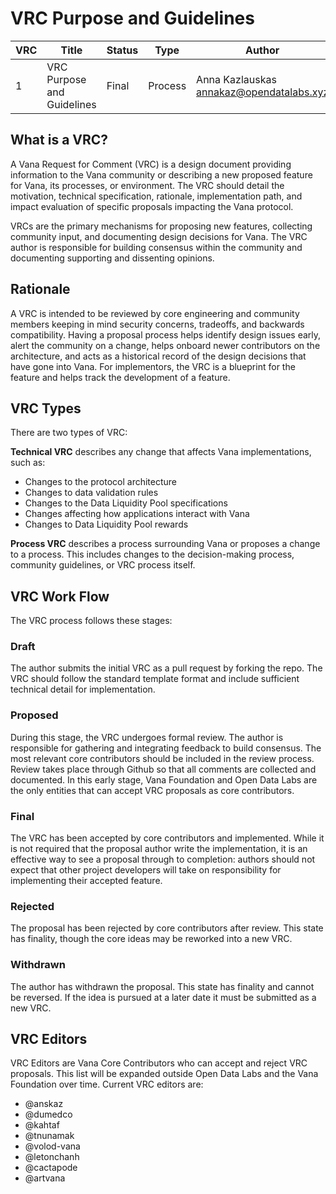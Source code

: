 # VRC Purpose and Guidelines

| VRC | Title | Status | Type | Author | Created |
|-----|--------|--------|------|---------|----------|
| 1 | VRC Purpose and Guidelines | Final | Process | Anna Kazlauskas <annakaz@opendatalabs.xyz> | 2024-12-30 |

## What is a VRC?

A Vana Request for Comment (VRC) is a design document providing information to the Vana community or describing a new proposed feature for Vana, its processes, or environment. The VRC should detail the motivation, technical specification, rationale, implementation path, and impact evaluation of specific proposals impacting the Vana protocol.

VRCs are the primary mechanisms for proposing new features, collecting community input, and documenting design decisions for Vana. The VRC author is responsible for building consensus within the community and documenting supporting and dissenting opinions.

## Rationale

A VRC is intended to be reviewed by core engineering and community members keeping in mind security concerns, tradeoffs, and backwards compatibility. Having a proposal process helps identify design issues early, alert the community on a change, helps onboard newer contributors on the architecture, and acts as a historical record of the design decisions that have gone into Vana. For implementors, the VRC is a blueprint for the feature and helps track the development of a feature.

## VRC Types

There are two types of VRC:

**Technical VRC** describes any change that affects Vana implementations, such as:
- Changes to the protocol architecture
- Changes to data validation rules
- Changes to the Data Liquidity Pool specifications 
- Changes affecting how applications interact with Vana
- Changes to Data Liquidity Pool rewards

**Process VRC** describes a process surrounding Vana or proposes a change to a process. This includes changes to the decision-making process, community guidelines, or VRC process itself.

## VRC Work Flow

The VRC process follows these stages:

### Draft

The author submits the initial VRC as a pull request by forking the repo. The VRC should follow the standard template format and include sufficient technical detail for implementation.

### Proposed

During this stage, the VRC undergoes formal review. The author is responsible for gathering and integrating feedback to build consensus. The most relevant core contributors should be included in the review process. Review takes place through Github so that all comments are collected and documented. In this early stage, Vana Foundation and Open Data Labs are the only entities that can accept VRC proposals as core contributors.

### Final

The VRC has been accepted by core contributors and implemented. While it is not required that the proposal author write the implementation, it is an effective way to see a proposal through to completion: authors should not expect that other project developers will take on responsibility for implementing their accepted feature.

### Rejected

The proposal has been rejected by core contributors after review. This state has finality, though the core ideas may be reworked into a new VRC.

### Withdrawn

The author has withdrawn the proposal. This state has finality and cannot be reversed. If the idea is pursued at a later date it must be submitted as a new VRC.

## VRC Editors

VRC Editors are Vana Core Contributors who can accept and reject VRC proposals. This list will be expanded outside Open Data Labs and the Vana Foundation over time. Current VRC editors are:

- @anskaz
- @dumedco  
- @kahtaf
- @tnunamak
- @volod-vana
- @letonchanh
- @cactapode
- @artvana